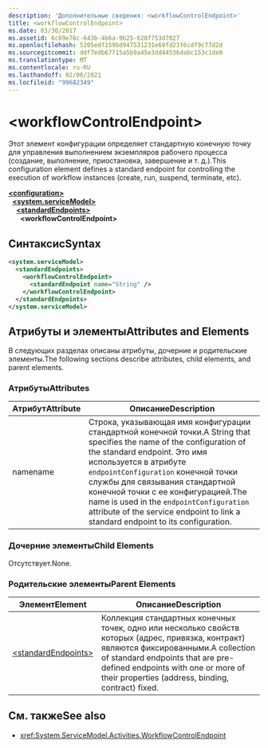 ```yaml
---
description: 'Дополнительные сведения: <workflowControlEndpoint>'
title: <workflowControlEndpoint>
ms.date: 03/30/2017
ms.assetid: 6c89e76c-643b-4b6a-9b25-628f753d7027
ms.openlocfilehash: 5205edf159bd947531231e69fd23f6cdf9c77d2d
ms.sourcegitcommit: ddf7edb67715a5b9a45e3dd44536dabc153c1de0
ms.translationtype: MT
ms.contentlocale: ru-RU
ms.lasthandoff: 02/06/2021
ms.locfileid: "99682349"
---
```

# \<workflowControlEndpoint>

<span data-ttu-id="0409f-102">Этот элемент конфигурации определяет стандартную конечную точку для управления выполнением экземпляров рабочего процесса (создание, выполнение, приостановка, завершение и т. д.).</span><span class="sxs-lookup"><span data-stu-id="0409f-102">This configuration element defines a standard endpoint for controlling the execution of workflow instances (create, run, suspend, terminate, etc).</span></span>  
  
[**\<configuration>**](../configuration-element.md)\
&nbsp;&nbsp;[**\<system.serviceModel>**](system-servicemodel.md)\
&nbsp;&nbsp;&nbsp;&nbsp;[**\<standardEndpoints>**](standardendpoints.md)\
&nbsp;&nbsp;&nbsp;&nbsp;&nbsp;&nbsp;**\<workflowControlEndpoint>**  
  
## <a name="syntax"></a><span data-ttu-id="0409f-103">Синтаксис</span><span class="sxs-lookup"><span data-stu-id="0409f-103">Syntax</span></span>  
  
```xml  
<system.serviceModel>
  <standardEndpoints>
    <workflowControlEndpoint>
      <standardEndpoint name="String" />
    </workflowControlEndpoint>
  </standardEndpoints>
</system.serviceModel>
```  
  
## <a name="attributes-and-elements"></a><span data-ttu-id="0409f-104">Атрибуты и элементы</span><span class="sxs-lookup"><span data-stu-id="0409f-104">Attributes and Elements</span></span>  

 <span data-ttu-id="0409f-105">В следующих разделах описаны атрибуты, дочерние и родительские элементы.</span><span class="sxs-lookup"><span data-stu-id="0409f-105">The following sections describe attributes, child elements, and parent elements.</span></span>  
  
### <a name="attributes"></a><span data-ttu-id="0409f-106">Атрибуты</span><span class="sxs-lookup"><span data-stu-id="0409f-106">Attributes</span></span>  
  
|<span data-ttu-id="0409f-107">Атрибут</span><span class="sxs-lookup"><span data-stu-id="0409f-107">Attribute</span></span>|<span data-ttu-id="0409f-108">Описание</span><span class="sxs-lookup"><span data-stu-id="0409f-108">Description</span></span>|  
|---------------|-----------------|  
|<span data-ttu-id="0409f-109">name</span><span class="sxs-lookup"><span data-stu-id="0409f-109">name</span></span>|<span data-ttu-id="0409f-110">Строка, указывающая имя конфигурации стандартной конечной точки.</span><span class="sxs-lookup"><span data-stu-id="0409f-110">A String that specifies the name of the configuration of the standard endpoint.</span></span> <span data-ttu-id="0409f-111">Это имя используется в атрибуте `endpointConfiguration` конечной точки службы для связывания стандартной конечной точки с ее конфигурацией.</span><span class="sxs-lookup"><span data-stu-id="0409f-111">The name is used in the `endpointConfiguration` attribute of the service endpoint to link a standard endpoint to its configuration.</span></span>|  
  
### <a name="child-elements"></a><span data-ttu-id="0409f-112">Дочерние элементы</span><span class="sxs-lookup"><span data-stu-id="0409f-112">Child Elements</span></span>  

 <span data-ttu-id="0409f-113">Отсутствует.</span><span class="sxs-lookup"><span data-stu-id="0409f-113">None.</span></span>  
  
### <a name="parent-elements"></a><span data-ttu-id="0409f-114">Родительские элементы</span><span class="sxs-lookup"><span data-stu-id="0409f-114">Parent Elements</span></span>  
  
|<span data-ttu-id="0409f-115">Элемент</span><span class="sxs-lookup"><span data-stu-id="0409f-115">Element</span></span>|<span data-ttu-id="0409f-116">Описание</span><span class="sxs-lookup"><span data-stu-id="0409f-116">Description</span></span>|  
|-------------|-----------------|  
|[\<standardEndpoints>](standardendpoints.md)|<span data-ttu-id="0409f-117">Коллекция стандартных конечных точек, одно или несколько свойств которых (адрес, привязка, контракт) являются фиксированными.</span><span class="sxs-lookup"><span data-stu-id="0409f-117">A collection of standard endpoints that are pre-defined endpoints with one or more of their properties (address, binding, contract) fixed.</span></span>|  
  
## <a name="see-also"></a><span data-ttu-id="0409f-118">См. также</span><span class="sxs-lookup"><span data-stu-id="0409f-118">See also</span></span>

- <xref:System.ServiceModel.Activities.WorkflowControlEndpoint>
